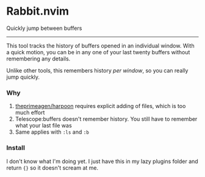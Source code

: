 # Rabbit.nvim
Quickly jump between buffers

---

This tool tracks the history of buffers opened in an individual window. With a quick motion, you can be in any one 
of your last twenty buffers without remembering any details.

Unlike other tools, this remembers history *per window*, so you can really jump quickly.

### Why
1. [theprimeagen/harpoon](https://github.com/theprimeagen/harpoon) requires explicit adding of files, which is too much effort
2. Telescope:buffers doesn't remember history. You still have to remember what your last file was
3. Same applies with `:ls` and `:b`


### Install
I don't know what I'm doing yet. I just have this in my lazy plugins folder and return `{}` so it doesn't scream at me.
